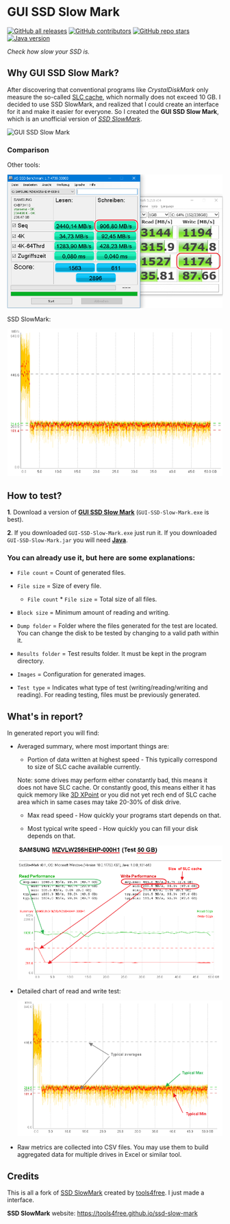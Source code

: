 # GUI SSD Slow Mark

[![GitHub all releases](https://img.shields.io/github/downloads/KaioHSG/gui-ssd-slow-mark/total)](https://github.com/KaioHSG/gui-ssd-slow-mark/releases)
[![GitHub contributors](https://img.shields.io/github/contributors-anon/KaioHSG/gui-ssd-slow-mark)](https://github.com/KaioHSG/gui-ssd-slow-mark/contributors)
[![GitHub repo stars](https://img.shields.io/github/stars/KaioHSG/gui-ssd-slow-mark)](https://github.com/KaioHSG/gui-ssd-slow-mark/stargazers)
[![Java version](https://img.shields.io/badge/java-21-red?link=https%3A%2F%2Fwww.java.com%2F)](https://www.java.com)

*Check how slow your SSD is.*

## Why GUI SSD Slow Mark?

After discovering that conventional programs like *CrystalDiskMark* only measure the so-called [SLC cache](https://www.technipages.com/what-is-slc-caching), which normally does not exceed 10 GB. I decided to use SSD SlowMark, and realized that I could create an interface for it and make it easier for everyone. So I created the **GUI SSD Slow Mark**, which is an unofficial version of [*SSD SlowMark*](https://github.com/tools4free/SsdSlowMark).

![GUI SSD Slow Mark](https://github.com/KaioHSG/gui-ssd-slow-mark/assets/96930584/fd3c046b-8d4a-4750-bf88-b13bb804a85c)

### Comparison

Other tools:

![Other tools](https://raw.githubusercontent.com/tools4free/tools4free.github.io/master/ssd-slow-mark/images/same-from-other-tools.png)

SSD SlowMark:

![SSD SlowMark](https://raw.githubusercontent.com/tools4free/tools4free.github.io/master/ssd-slow-mark/images/sample-write-chart.png)

## How to test?

**1**. Download a version of [**GUI SSD Slow Mark**](https://github.com/kaiohsg/gui-ssd-slow-mark/releases/latest) (`GUI-SSD-Slow-Mark.exe` is best).

**2**. If you downloaded `GUI-SSD-Slow-Mark.exe` just run it. If you downloaded `GUI-SSD-Slow-Mark.jar` you will need [**Java**](https://www.java.com/download).

### You can already use it, but here are some explanations:

* `File count` = Count of generated files.
* `File size` = Size of every file.
  * `File count` * `File size` = Total size of all files.
* `Block size` = Minimum amount of reading and writing.

* `Dump folder` = Folder where the files generated for the test are located. You can change the disk to be tested by changing to a valid path within it.
* `Results folder` = Test results folder. It must be kept in the program directory.

* `Images` = Configuration for generated images.

* `Test type` = Indicates what type of test (writing/reading/writing and reading). For reading testing, files must be previously generated.

## What's in report?

In generated report you will find:

* Averaged summary, where most important things are:

  * Portion of data written at highest speed - This typically correspond to size of SLC cache available currently.

  Note: some drives may perform either constantly bad, this means it does not have SLC cache. Or constantly good, this means either it has quick memory like [3D XPoint](https://en.wikipedia.org/wiki/3D_XPoint) or you did not yet rech end of SLC cache area which in same cases may take 20-30% of disk drive.

  * Max read speed - How quickly your programs start depends on that.

  * Most typical write speed - How quickly you can fill your disk depends on that.

  ![Report Averages](https://raw.githubusercontent.com/tools4free/tools4free.github.io/master/ssd-slow-mark/images/report-averages.png)

* Detailed chart of read and write test:

  ![Report Chart](https://raw.githubusercontent.com/tools4free/tools4free.github.io/master/ssd-slow-mark/images/report-chart.png)

* Raw metrics are collected into CSV files. You may use them to build aggregated data for multiple drives in Excel or similar tool.

## Credits

This is all a fork of [SSD SlowMark](https://github.com/tools4free/SsdSlowMark) created by [tools4free](https://github.com/tools4free). I just made a interface.

**SSD SlowMark** website: https://tools4free.github.io/ssd-slow-mark
